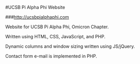 #UCSB Pi Alpha Phi Website

###http://ucsbpialphaphi.com

Website for UCSB Pi Alpha Phi, Omicron Chapter.

Written using HTML, CSS, JavaScript, and PHP.

Dynamic columns and window sizing written using JS/jQuery.

Contact form e-mail is implemented in PHP.
